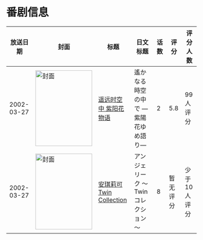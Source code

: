 # 番剧信息

|放送日期|封面|标题|日文标题|话数|评分|评分人数|
|---|---|---|---|---|---|---|
|2002-03-27|<img src="https://lain.bgm.tv/pic/cover/c/2d/00/1945_QQmLX.jpg" alt="封面" style="width:150px;height:200px;object-fit:cover;">|[遥远时空中 紫阳花物语](https://bangumi.tv/subject/1945)|遙かなる時空の中で —紫陽花ゆめ語り—|2|5.8|99人评分|
|2002-03-27|<img src="https://lain.bgm.tv/pic/cover/c/02/d1/21050_wMeWn.jpg" alt="封面" style="width:150px;height:200px;object-fit:cover;">|[安琪莉可 Twin Collection](https://bangumi.tv/subject/21050)|アンジェリーク ～Twinコレクション～|8|暂无评分|少于10人评分|
